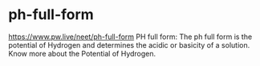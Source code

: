 # ph-full-form
https://www.pw.live/neet/ph-full-form PH full form: The ph full form is the potential of Hydrogen and determines the acidic or basicity of a solution. Know more about the Potential of Hydrogen.
